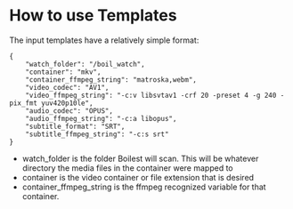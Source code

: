 # How to use Templates

The input templates have a relatively simple format:

    {
        "watch_folder": "/boil_watch",
        "container": "mkv",
        "container_ffmpeg_string": "matroska,webm",
        "video_codec": "AV1",
        "video_ffmpeg_string": "-c:v libsvtav1 -crf 20 -preset 4 -g 240 -pix_fmt yuv420p10le",
        "audio_codec": "OPUS",
        "audio_ffmpeg_string": "-c:a libopus",
        "subtitle_format": "SRT",
        "subtitle_ffmpeg_string": "-c:s srt"
    }

  - watch_folder is the folder Boilest will scan.  This will be whatever directory the media files in the container were mapped to
  - container is the video container or file extension that is desired
  - container_ffmpeg_string is the ffmpeg recognized variable for that container.